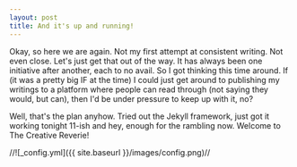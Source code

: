 ```yaml
---
layout: post
title: And it's up and running!
---
```


Okay, so here we are again. Not my first attempt at consistent writing. Not even close. Let's just get that out of the way. It has always been one initiative after another, each to no avail. So I got thinking this time around. If (it was a pretty big IF at the time) I could just get around to publishing my writings to a platform where people can read through (not saying they would, but can), then I'd be under pressure to keep up with it, no?

Well, that's the plan anyhow. Tried out the Jekyll framework, just got it working tonight 11-ish and hey, enough for the rambling now. Welcome to The Creative Reverie!

//![_config.yml]({{ site.baseurl }}/images/config.png)//
